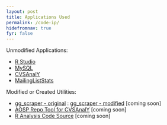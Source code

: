 ```yaml
---
layout: post
title: Applications Used
permalink: /code-ip/
hidefromnav: true
fyr: false
---
```


Unmodified Applications:

 * [R Studio](http://www.rstudio.com/)
 * [MySQL](https://www.mysql.com/)
 * [CVSAnalY](https://github.com/MetricsGrimoire/CVSAnalY)
 * [MailingListStats](https://github.com/MetricsGrimoire/MailingListStats)
 
Modified or Created Utilities:

 * [gg_scraper - original](https://gitlab.com/mcepl/gg_scraper) : [gg_scraper - modified]() [coming soon]
 * [AOSP Repo Tool for CVSAnalY]() [coming soon]
 * [R Analysis Code Source]() [coming soon]
